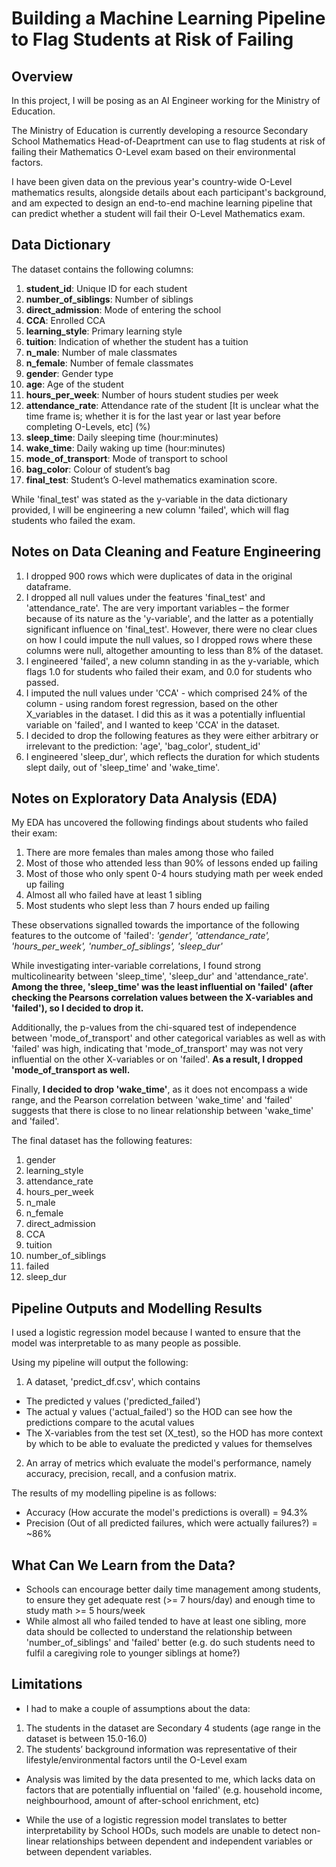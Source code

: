 # Building a Machine Learning Pipeline to Flag Students at Risk of Failing 

## Overview
In this project, I will be posing as an AI Engineer working for the Ministry of Education. 

The Ministry of Education is currently developing a resource Secondary School Mathematics Head-of-Deaprtment can use to flag students at risk of failing their Mathematics O-Level exam based on their environmental factors.

I have been given data on the previous year's country-wide O-Level mathematics results, alongside details about each participant's background, and am expected to design an end-to-end machine learning pipeline that can predict whether a student will fail their O-Level Mathematics exam.

## Data Dictionary
The dataset contains the following columns:

1. **student_id**: Unique ID for each student
2. **number_of_siblings**: Number of siblings
3. **direct_admission**: Mode of entering the school
4. **CCA**: Enrolled CCA
5. **learning_style**: Primary learning style
6. **tuition**: Indication of whether the student has a tuition
7. **n_male**: Number of male classmates
8. **n_female**: Number of female classmates
9. **gender**: Gender type
10. **age**: Age of the student
11. **hours_per_week**: Number of hours student studies per week
12. **attendance_rate**: Attendance rate of the student [It is unclear what the time frame is; whether it is for the last year or last year before completing O-Levels, etc] (%)
13. **sleep_time**: Daily sleeping time (hour:minutes)
14. **wake_time**: Daily waking up time (hour:minutes)
15. **mode_of_transport**: Mode of transport to school
16. **bag_color**: Colour of student’s bag
17. **final_test**: Student’s O-level mathematics examination score.

While 'final_test' was stated as the y-variable in the data dictionary provided, I will be engineering a new column 'failed', which will flag students who failed the exam.

## Notes on Data Cleaning and Feature Engineering

1. I dropped 900 rows which were duplicates of data in the original dataframe.
2. I dropped all null values under the features 'final_test' and 'attendance_rate'. The are very important variables – the former because of its nature as the 'y-variable', and the latter as a potentially significant influence on 'final_test'. However, there were no clear clues on how I could impute the null values, so I dropped rows where these columns were null, altogether amounting to less than 8% of the dataset.
3. I engineered 'failed', a new column standing in as the y-variable, which flags 1.0 for students who failed their exam, and 0.0 for students who passed.
4. I imputed the null values under 'CCA' - which comprised 24% of the column - using random forest regression, based on the other X_variables in the dataset. I did this as it was a potentially influential variable on 'failed', and I wanted to keep 'CCA' in the dataset.
5. I decided to drop the following features as they were either arbitrary or irrelevant to the prediction: 'age', 'bag_color', student_id'
6. I engineered 'sleep_dur', which reflects the duration for which students slept daily, out of 'sleep_time' and 'wake_time'.

## Notes on Exploratory Data Analysis (EDA)
My EDA has uncovered the following findings about students who failed their exam:

1. There are more females than males among those who failed
2. Most of those who attended less than 90% of lessons ended up failing
3. Most of those who only spent 0-4 hours studying math per week ended up failing
4. Almost all who failed have at least 1 sibling
5. Most students who slept less than 7 hours ended up failing

These observations signalled towards the importance of the following features to the outcome of 'failed': *'gender', 'attendance_rate', 'hours_per_week', 'number_of_siblings', 'sleep_dur'*

While investigating inter-variable correlations, I found strong multicolinearity between 'sleep_time', 'sleep_dur' and 'attendance_rate'. **Among the three, 'sleep_time' was the least influential on 'failed' (after checking the Pearsons correlation values between the X-variables and 'failed'), so I decided to drop it.**

Additionally, the p-values from the chi-squared test of independence between 'mode_of_transport' and other categorical variables as well as with 'failed' was high, indicating that 'mode_of_transport' may was not very influential on the other X-variables or on 'failed'. **As a result, I dropped 'mode_of_transport as well.**

Finally, **I decided to drop 'wake_time'**, as it does not encompass a wide range, and the Pearson correlation between 'wake_time' and 'failed' suggests that there is close to no linear relationship between 'wake_time' and 'failed'.

The final dataset has the following features:
1. gender
2. learning_style
3. attendance_rate
4. hours_per_week
5. n_male
6. n_female
7. direct_admission
8. CCA
9. tuition
10. number_of_siblings
11. failed
12. sleep_dur

## Pipeline Outputs and Modelling Results
I used a logistic regression model because I wanted to ensure that the model was interpretable to as many people as possible. 

Using my pipeline will output the following:

1. A dataset, 'predict_df.csv', which contains
- The predicted y values ('predicted_failed')
- The actual y values ('actual_failed') so the HOD can see how the predictions compare to the acutal values
- The X-variables from the test set (X_test), so the HOD has more context by which to be able to evaluate the predicted y values for themselves

2. An array of metrics which evaluate the model's performance, namely accuracy, precision, recall, and a confusion matrix. 

The results of my modelling pipeline is as follows:
- Accuracy (How accurate the model's predictions is overall) = 94.3%
- Precision (Out of all predicted failures, which were actually failures?) = ~86%

## What Can We Learn from the Data?
- Schools can encourage better daily time management among students, to ensure they get adequate  rest (>= 7 hours/day) and enough time to study math >= 5 hours/week
- While almost all who failed tended to have at least one sibling, more data should be collected to understand the relationship between 'number_of_siblings' and 'failed' better (e.g. do such students need to fulfil a caregiving role to younger siblings at home?)

## Limitations
- I had to make a couple of assumptions about the data:

1. The students in the dataset are Secondary 4 students (age range in the dataset is between 15.0-16.0)
2. The students’ background information was representative of their lifestyle/environmental factors until the O-Level exam

- Analysis was limited by the data presented to me, which lacks data on factors that are potentially influential on 'failed' (e.g. household income, neighbourhood, amount of after-school enrichment, etc)

- While the use of a logistic regression model translates to better interpretability by School HODs, such models are unable to detect non-linear relationships between dependent and independent variables or between dependent variables.
